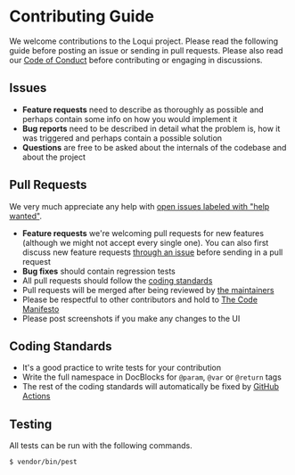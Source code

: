 # Contributing Guide

We welcome contributions to the Loqui project. Please read the following guide before posting an issue or sending
in pull requests. Please also read our [Code of Conduct](CODE_OF_CONDUCT.md) before contributing or engaging in
discussions.

## Issues

- **Feature requests** need to describe as thoroughly as possible and perhaps contain some info on how you would implement it
- **Bug reports** need to be described in detail what the problem is, how it was triggered and perhaps contain a possible solution
- **Questions** are free to be asked about the internals of the codebase and about the project

## Pull Requests

We very much appreciate any help with [open issues labeled with "help wanted"](https://github.com/yanalshoubaki/loqui/issues?q=is%3Aopen+is%3Aissue+label%3A%22help+wanted%22).

- **Feature requests** we're welcoming pull requests for new features (although we might not accept every single one). You can also first discuss new feature requests [through an issue](https://github.com/yanalshoubaki/loqui/issues/new) before sending in a pull request
- **Bug fixes** should contain regression tests
- All pull requests should follow the [coding standards](#coding-standards)
- Pull requests will be merged after being reviewed by [the maintainers](README.md#maintainers)
- Please be respectful to other contributors and hold to [The Code Manifesto](http://codemanifesto.com/)
- Please post screenshots if you make any changes to the UI

## Coding Standards

- It's a good practice to write tests for your contribution
- Write the full namespace in DocBlocks for `@param`, `@var` or `@return` tags
- The rest of the coding standards will automatically be fixed by [GitHub Actions](https://github.com/yanalshoubaki/loqui/actions)

## Testing

All tests can be run with the following commands.

    $ vendor/bin/pest